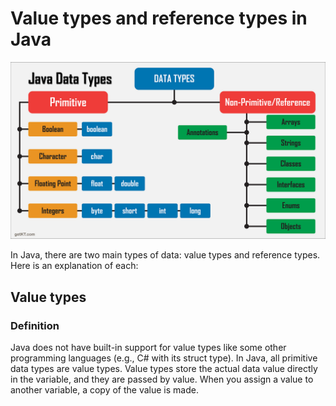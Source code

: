 
# Value types and reference types in Java
![alt text](Assignment1/images/valueVSreferences.png)

In Java, there are two main types of data: value types and reference types. Here is an explanation of each:

## Value types

### Definition
Java does not have built-in support for value types like some other programming languages (e.g., C# with its struct type). In Java, all primitive data types are value types. Value types store the actual data value directly in the variable, and they are passed by value. When you assign a value to another variable, a copy of the value is made.


